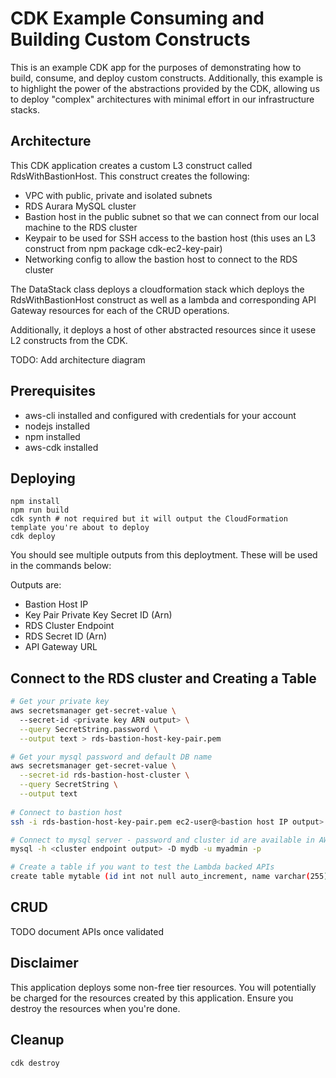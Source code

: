 # CDK Example Consuming and Building Custom Constructs

This is an example CDK app for the purposes of demonstrating how to build, consume, and deploy custom constructs.
Additionally, this example is to highlight the power of the abstractions provided by the CDK, allowing us to deploy "complex"
architectures with minimal effort in our infrastructure stacks.

## Architecture

This CDK application creates a custom L3 construct called RdsWithBastionHost. This construct creates the following:

- VPC with public, private and isolated subnets
- RDS Aurara MySQL cluster
- Bastion host in the public subnet so that we can connect from our local machine to the RDS cluster
- Keypair to be used for SSH access to the bastion host (this uses an L3 construct from npm package cdk-ec2-key-pair)
- Networking config to allow the bastion host to connect to the RDS cluster

The DataStack class deploys a cloudformation stack which deploys the RdsWithBastionHost construct as well as a lambda
and corresponding API Gateway resources for each of the CRUD operations.

Additionally, it deploys a host of other abstracted resources since it usese L2 constructs from the CDK.

TODO: Add architecture diagram

## Prerequisites

- aws-cli installed and configured with credentials for your account
- nodejs installed
- npm installed
- aws-cdk installed

## Deploying

```
npm install
npm run build
cdk synth # not required but it will output the CloudFormation template you're about to deploy
cdk deploy
```
You should see multiple outputs from this deploytment. These will be used in the commands below:

Outputs are:
- Bastion Host IP
- Key Pair Private Key Secret ID (Arn)
- RDS Cluster Endpoint
- RDS Secret ID (Arn)
- API Gateway URL

## Connect to the RDS cluster and Creating a Table

```bash
# Get your private key
aws secretsmanager get-secret-value \                                                                                                                                                                                                                                                                                                                                ─╯
  --secret-id <private key ARN output> \
  --query SecretString.password \
  --output text > rds-bastion-host-key-pair.pem

# Get your mysql password and default DB name
aws secretsmanager get-secret-value \
  --secret-id rds-bastion-host-cluster \
  --query SecretString \
  --output text
  
# Connect to bastion host
ssh -i rds-bastion-host-key-pair.pem ec2-user@<bastion host IP output>

# Connect to mysql server - password and cluster id are available in AWS Secrets Manager
mysql -h <cluster endpoint output> -D mydb -u myadmin -p

# Create a table if you want to test the Lambda backed APIs
create table mytable (id int not null auto_increment, name varchar(255), primary key (id));
```

## CRUD

TODO document APIs once validated

## Disclaimer
This application deploys some non-free tier resources. You will potentially be charged for the resources created by this 
application. Ensure you destroy the resources when you're done.

## Cleanup
`cdk destroy`